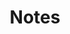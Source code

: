 ---
title: Notes
layout: list
name: index
lang: fr
type: pages
photoCreditName: Alexandre Laforet
photoCreditUrl: https://www.flickr.com/photos/alexandre-l/8235493088/
---